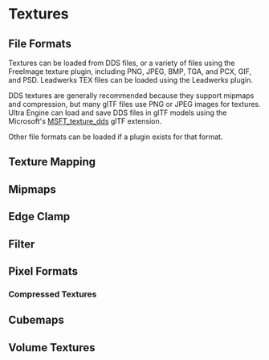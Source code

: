 # Textures

## File Formats

Textures can be loaded from DDS files, or a variety of files using the FreeImage texture plugin, including PNG, JPEG, BMP, TGA, and PCX, GIF, and PSD. Leadwerks TEX files can be loaded using the Leadwerks plugin.

DDS textures are generally recommended because they support mipmaps and compression, but many glTF files use PNG or JPEG images for textures. Ultra Engine can load and save DDS files in glTF models using the Microsoft's [MSFT_texture_dds](https://github.com/KhronosGroup/glTF/tree/main/extensions/2.0/Vendor/MSFT_texture_dds) glTF extension.

Other file formats can be loaded if a plugin exists for that format.

## Texture Mapping



## Mipmaps

## Edge Clamp

## Filter



## Pixel Formats


### Compressed Textures


## Cubemaps


## Volume Textures

